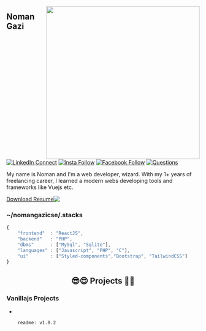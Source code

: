 [<img align="right" width="400" src="https://github-readme-stats.vercel.app/api?username=nomangazicse&show_icons=true"/>](https://github.com/nomangazicse)

## Noman Gazi

[![LinkedIn Connect](https://img.shields.io/badge/%20-Connect-black?color=14171A&labelColor=212121&logo=linkedin&logoColor=ffffff)](https://www.linkedin.com/in/nomangazicse)   [![Insta Follow](https://img.shields.io/badge/%20-Follow-black?color=14171A&labelColor=d81b60&logo=instagram&logoColor=ffffff)](https://www.instagram.com/nomangazicse)   [![Facebook Follow](https://img.shields.io/badge/%20-Follow-black?color=14171A&labelColor=1976d2&logo=facebook&logoColor=ffffff)](https://www.facebook.com/nomangazicse) [![Questions](https://img.shields.io/badge/%20-Questions-black?color=14171A&labelColor=fff&logo=stackoverflow&logoColor=0c0d0e26)](https://stackoverflow.com/users/15536158/noman-gazi)


My name is Noman and I'm a web developer, wizard. With my 1+ years of freelancing career, I learned a modern webs developing tools and frameworks like Vuejs etc.

<div style="display: flex;">
  <a align="bottom" href="https://github.com/nomangazicse/nomangazicse/files/8153796/MyResume.pdf" download>Download Resume </a>
  <img align="top" src="https://img.icons8.com/windows/32/000000/download--v1.png"/>
</div>

### ~/nomangazicse/.stacks

```js
{
	"frontend"	: "ReactJS",
	"backend"	: "PHP",
	"dbms"		: ["MySql", "Sqlite"],
	"languages"	: ["Javascript", "PHP", "C"],
	"ui"		: ["Styled-components","Bootstrap", "TailwindCSS"]
}
```

<h2 align="center">😎😍 Projects 🥰🤗</h2>

### Vanillajs Projects
- []()


```
	readme: v1.0.2
```
